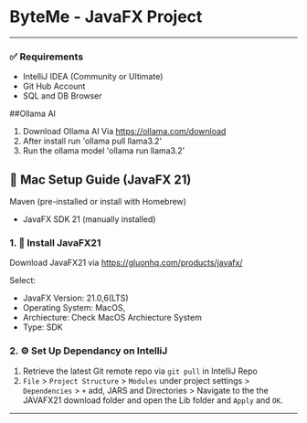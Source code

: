 # ByteMe - JavaFX Project
---

### ✅ Requirements

- IntelliJ IDEA (Community or Ultimate)
- Git Hub Account
- SQL and DB Browser

##Ollama AI
1) Download Ollama AI Via https://ollama.com/download
2) After install run 'ollama pull llama3.2'
3) Run the ollama model 'ollama run llama3.2'

## 🍎 Mac Setup Guide (JavaFX 21)


Maven (pre-installed or install with Homebrew)
- JavaFX SDK 21 (manually installed)


### 1. 🧰 Install JavaFX21


Download JavaFX21 via https://gluonhq.com/products/javafx/

Select:
- JavaFX Version: 21.0,6(LTS)
- Operating System: MacOS, 
- Archiecture: Check MacOS Archiecture System
- Type: SDK

### 2. ⚙️ Set Up Dependancy on IntelliJ

1) Retrieve the latest Git remote repo via `git pull` in IntelliJ Repo
2) `File` > `Project Structure` > `Modules` under project settings > 
   `Dependencies` > `+` add, JARS and Directories > Navigate to the the JAVAFX21 download folder
   and open the Lib folder and `Apply` and `OK`.


---



